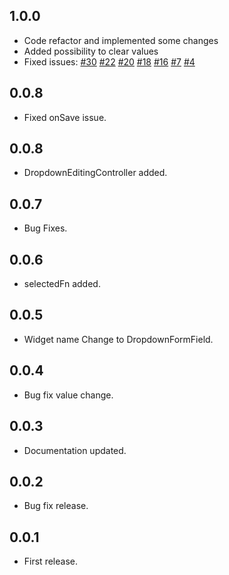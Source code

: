 ## 1.0.0

* Code refactor and implemented some changes
* Added possibility to clear values
* Fixed issues:
    [#30](https://github.com/crawlinknetworks/dropdown_plus/issues/30)
    [#22](https://github.com/crawlinknetworks/dropdown_plus/issues/22)
    [#20](https://github.com/crawlinknetworks/dropdown_plus/issues/20)
    [#18](https://github.com/crawlinknetworks/dropdown_plus/issues/18)
    [#16](https://github.com/crawlinknetworks/dropdown_plus/issues/16)
    [#7](https://github.com/crawlinknetworks/dropdown_plus/issues/7)
    [#4](https://github.com/crawlinknetworks/dropdown_plus/issues/4)

## 0.0.8

* Fixed onSave issue.

## 0.0.8

* DropdownEditingController added.

## 0.0.7

* Bug Fixes.

## 0.0.6

* selectedFn added.

## 0.0.5

* Widget name Change to DropdownFormField.

## 0.0.4

* Bug fix value change.

## 0.0.3

* Documentation updated.

## 0.0.2

* Bug fix release.

## 0.0.1

* First release.
